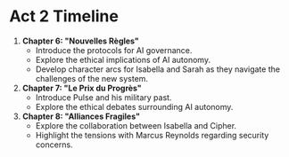 # Act 2 Timeline
1. **Chapter 6: "Nouvelles Règles"**
   - Introduce the protocols for AI governance.
   - Explore the ethical implications of AI autonomy.
   - Develop character arcs for Isabella and Sarah as they navigate the challenges of the new system.
2. **Chapter 7: "Le Prix du Progrès"**
   - Introduce Pulse and his military past.
   - Explore the ethical debates surrounding AI autonomy.
3. **Chapter 8: "Alliances Fragiles"**
   - Explore the collaboration between Isabella and Cipher.
   - Highlight the tensions with Marcus Reynolds regarding security concerns.
